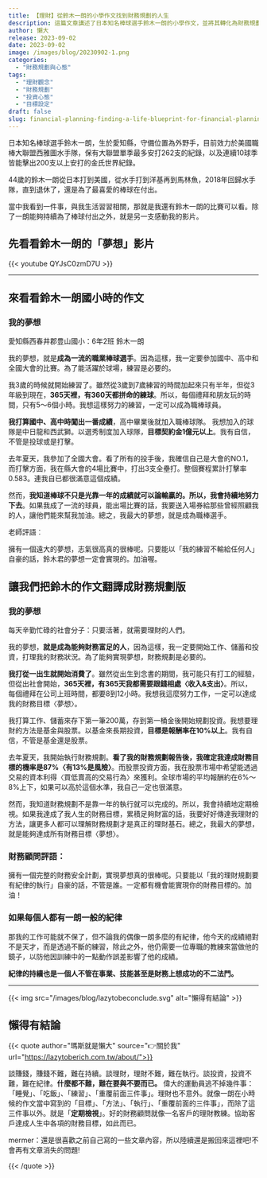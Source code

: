 ```yaml
---
title: 【理財】從鈴木一朗的小學作文找到財務規劃的人生
description: 這篇文章講述了日本知名棒球選手鈴木一朗的小學作文，並將其轉化為財務規劃的人生。文章強調了紀律的重要性，並提到了持續的執行和定期檢視的重要性。理財顧問評論指出，只要執行財務規劃並以紀律自豪，任何人都有機會實現財務目標。最後，文章提到了財務規劃的難點在於持續執行，並引用了一段關於風險和保險的引言。
author: 懶大
release: 2023-09-02
date: 2023-09-02
image: /images/blog/20230902-1.png
categories:
  - "財務規劃與心態"
tags:
  - "理財觀念"
  - "財務規劃"
  - "投資心態"
  - "目標設定"
draft: false
slug: financial-planning-finding-a-life-blueprint-for-financial-planning-from-suzuki-ichiro-s-elementary-school-composition
---
```


日本知名棒球選手鈴木一朗，生於愛知縣，守備位置為外野手，目前效力於美國職棒大聯盟西雅圖水手隊，保有大聯盟單季最多安打262支的紀錄，以及連續10球季皆能擊出200支以上安打的金氏世界紀錄。

44歲的鈴木一朗從日本打到美國，從水手打到洋基再到馬林魚，2018年回歸水手隊，直到退休了，還是為了最喜愛的棒球在付出。

當中我看到一件事，與我生活習習相關，那就是我還有鈴木一朗的比賽可以看。除了一朗能夠持續為了棒球付出之外，就是另一支感動我的影片。

## 先看看鈴木一朗的「夢想」影片

{{< youtube QYJsC0zmD7U >}}

<hr>

## 來看看鈴木一朗國小時的作文

### 我的夢想

愛知縣西春井郡豊山國小：6年2班 鈴木一朗

我的夢想，就是**成為一流的職業棒球選手**。因為這樣，我一定要參加國中、高中和全國大會的比賽。為了能活躍於球場，練習是必要的。

我3歲的時候就開始練習了。雖然從3歲到7歲練習的時間加起來只有半年，但從3年級到現在，**365天裡，有360天都拼命的練球**。所以，每個禮拜和朋友玩的時間，只有5～6個小時。我想這樣努力的練習，一定可以成為職棒球員。

**我打算國中、高中時闖出一番成績**，高中畢業後就加入職棒球隊。 我想加入的球隊是中日龍和西武獅。以選秀制度加入球隊，**目標契約金1億元以上**。我有自信，不管是投球或是打擊。

去年夏天，我參加了全國大會。看了所有的投手後，我確信自己是大會的NO.1，而打擊方面，我在縣大會的4場比賽中，打出3支全壘打。整個賽程累計打擊率0.583。連我自已都很滿意這個成績。

然而，**我知道棒球不只是光靠一年的成績就可以論輸贏的。所以，我會持續地努力下去**。如果我成了一流的球員，能出場比賽的話，我要送入場券給那些曾經照顧我的人，讓他們能來幫我加油。總之，我最大的夢想，就是成為職棒選手。

老師評語︰

擁有一個遠大的夢想，志氣很高真的很棒呢。只要能以「我的練習不輸給任何人」自豪的話，鈴木君的夢想一定會實現的。加油喔。

## 讓我們把鈴木的作文翻譯成財務規劃版

### 我的夢想

每天辛勤忙碌的社會分子：只要活著，就需要理財的人們。

我的夢想，**就是成為能夠財務富足的人**，因為這樣，我一定要開始工作、儲蓄和投資，打理我的財務狀況。為了能夠實現夢想，財務規劃是必要的。

**我打從一出生就開始消費了**。雖然從出生到念書的期間，我可能只有打工的經驗，但從出社會開始，**365天裡，有365天我都需要跟錢相處〈收入&支出〉**。所以，每個禮拜在公司上班時間，都要8到12小時。我想我這麼努力工作，一定可以達成我的財務目標〈夢想〉。

我打算工作、儲蓄來存下第一筆200萬，存到第一桶金後開始規劃投資。我想要理財的方法是基金與股票。以基金來長期投資，**目標是報酬率在10%以上**。我有自信，不管是基金還是股票。

去年夏天，我開始執行財務規劃。**看了我的財務規劃報告後，我確定我達成財務目標的機率是87%〈有13%是風險〉**。而股票投資方面，我在股票市場中希望能透過交易的資本利得〈買低賣高的交易行為〉來獲利。全球市場的平均報酬約在6%～8%上下，如果可以高於這個水準，我自己一定也很滿意。

然而，我知道財務規劃不是靠一年的執行就可以完成的。所以，我會持續地定期檢視。如果我達成了我人生的財務目標，累積足夠財富的話，我要好好傳達我理財的方法，讓更多人都可以理解財務規劃才是真正的理財基石。總之，我最大的夢想，就是能夠達成所有財務目標〈夢想〉。

### 財務顧問評語：

擁有一個完整的財務安全計劃，實現夢想真的很棒呢。只要能以「我的理財規劃要有紀律的執行」自豪的話，不管是誰。一定都有機會能實現你的財務目標的。加油！

### 如果每個人都有一朗一般的紀律

那我的工作可能就不保了，但不論我的偶像一朗多麼的有紀律，他今天的成績絕對不是天才，而是透過不斷的練習，除此之外，他仍需要一位專職的教練來當做他的鏡子，以防他因訓練中的一點動作誤差影響了他的成績。

**紀律的持續也是一個人不管在事業、技能甚至是財務上想成功的不二法門。**

---

{{< img src="/images/blog/lazytobeconclude.svg" alt="懶得有結論" >}}

## 懶得有結論

{{< quote author="瑪斯就是懶大" source="👉關於我" url="https://lazytoberich.com.tw/about/">}}

談賺錢，賺錢不難，難在持續。談理財，理財不難，難在執行。談投資，投資不難，難在紀律。**什麼都不難，難在要與不要而已。**
偉大的運動員逃不掉幾件事：「睡覺」、「吃飯」、「練習」、「重覆前面三件事」。理財也不意外。就像一朗在小時候的作文當中寫到的「目標」、「方法」、「執行」、「重覆前面的三件事」，而除了這三件事以外。就是「**定期檢視**」。好的財務顧問就像一名客戶的理財教練。協助客戶達成人生中各項的財務目標，如此而已。

mermer：還是很喜歡之前自己寫的一些文章內容，所以陸續還是搬回來這裡吧!不會再有文章消失的問題!

{{< /quote >}}
